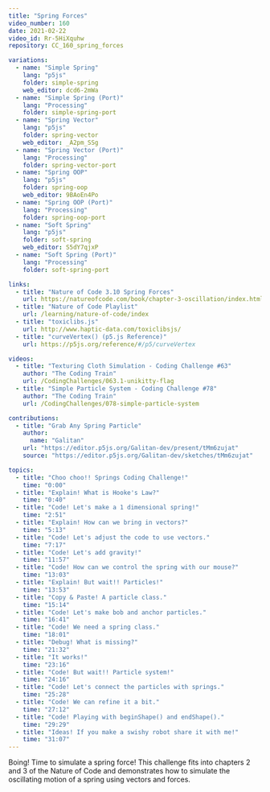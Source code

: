 ```yaml
---
title: "Spring Forces"
video_number: 160
date: 2021-02-22
video_id: Rr-5HiXquhw
repository: CC_160_spring_forces

variations:
  - name: "Simple Spring"
    lang: "p5js"
    folder: simple-spring
    web_editor: dcd6-2mWa
  - name: "Simple Spring (Port)"
    lang: "Processing"
    folder: simple-spring-port
  - name: "Spring Vector"
    lang: "p5js"
    folder: spring-vector
    web_editor: _A2pm_SSg
  - name: "Spring Vector (Port)"
    lang: "Processing"
    folder: spring-vector-port
  - name: "Spring OOP"
    lang: "p5js"
    folder: spring-oop
    web_editor: 9BAoEn4Po
  - name: "Spring OOP (Port)"
    lang: "Processing"
    folder: spring-oop-port
  - name: "Soft Spring"
    lang: "p5js"
    folder: soft-spring
    web_editor: S5dY7qjxP
  - name: "Soft Spring (Port)"
    lang: "Processing"
    folder: soft-spring-port

links:
  - title: "Nature of Code 3.10 Spring Forces"
    url: https://natureofcode.com/book/chapter-3-oscillation/index.html#310-spring-forces
  - title: "Nature of Code Playlist"
    url: /learning/nature-of-code/index
  - title: "toxiclibs.js"
    url: http://www.haptic-data.com/toxiclibsjs/
  - title: "curveVertex() (p5.js Reference)"
    url: https://p5js.org/reference/#/p5/curveVertex

videos:
  - title: "Texturing Cloth Simulation - Coding Challenge #63"
    author: "The Coding Train"
    url: /CodingChallenges/063.1-unikitty-flag
  - title: "Simple Particle System - Coding Challenge #78"
    author: "The Coding Train"
    url: /CodingChallenges/078-simple-particle-system

contributions:
  - title: "Grab Any Spring Particle"
    author:
      name: "Galitan"
    url: "https://editor.p5js.org/Galitan-dev/present/tMm6zujat"
    source: "https://editor.p5js.org/Galitan-dev/sketches/tMm6zujat"

topics:
  - title: "Choo choo!! Springs Coding Challenge!"
    time: "0:00"
  - title: "Explain! What is Hooke's Law?"
    time: "0:40"
  - title: "Code! Let's make a 1 dimensional spring!"
    time: "2:51"
  - title: "Explain! How can we bring in vectors?"
    time: "5:13"
  - title: "Code! Let's adjust the code to use vectors."
    time: "7:17"
  - title: "Code! Let's add gravity!"
    time: "11:57"
  - title: "Code! How can we control the spring with our mouse?"
    time: "13:03"
  - title: "Explain! But wait!! Particles!"
    time: "13:53"
  - title: "Copy & Paste! A particle class."
    time: "15:14"
  - title: "Code! Let's make bob and anchor particles."
    time: "16:41"
  - title: "Code! We need a spring class."
    time: "18:01"
  - title: "Debug! What is missing?"
    time: "21:32"
  - title: "It works!"
    time: "23:16"
  - title: "Code! But wait!! Particle system!"
    time: "24:16"
  - title: "Code! Let's connect the particles with springs."
    time: "25:28"
  - title: "Code! We can refine it a bit."
    time: "27:12"
  - title: "Code! Playing with beginShape() and endShape()."
    time: "29:29"
  - title: "Ideas! If you make a swishy robot share it with me!"
    time: "31:07"
---
```


Boing! Time to simulate a spring force! This challenge fits into chapters 2 and 3 of the Nature of Code and demonstrates how to simulate the oscillating motion of a spring using vectors and forces.
